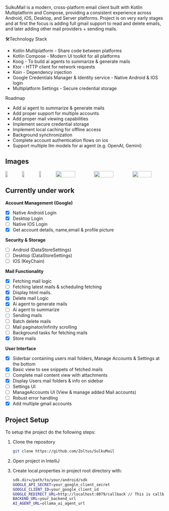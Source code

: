 SulkuMail is a modern, cross-platform email client built with Kotlin Multiplatform and Compose, providing a consistent experience across Android, iOS, Desktop, and Server platforms.
Project is on very early stages and at first the focus is adding full gmail support to read and delete emails, and later adding other mail providers + sending mails.

🛠Technology Stack
- Kotlin Multiplatform - Share code between platforms
- Kotlin Compose - Modern UI toolkit for all platforms
- Koog - To build ai agents to summarize & generate mails 
- Ktor - HTTP client for network requests
- Koin - Dependency injection
- Google Credentials Manager & Identity service - Native Android & IOS login
- Multiplatform Settings - Secure credential storage

Roadmap
- Add ai agent to summarize & generate mails
- Add proper support for multiple accounts
- Add proper mail viewing capabilities
- Implement secure credential storage
- Implement local caching for offline access
- Background synchronization
- Complete account authentication flows on ios
- Support multiple llm models for ai agent (e.g. OpenAI, Gemini)

## Images

<div style="display: flex; gap: 20px;">
   <img src="https://github.com/user-attachments/assets/f86cb548-6dd3-4d24-b117-159e74db3d45" width="20%">
   <img src="https://github.com/user-attachments/assets/a144c132-fc21-4dae-a560-f7ec74bd9347" width="20%">
   <img src="https://github.com/user-attachments/assets/3d0c0951-7963-44fd-a7b0-3e22259236d6" width="20%">
   <img src="https://github.com/user-attachments/assets/caec22b1-4fc6-48ef-a015-a4d9c13ef904" width="61%">
   <img src="https://github.com/user-attachments/assets/89965864-36b9-43c4-a267-e1b5a339e7b5" width="61%">
   <img src="https://github.com/user-attachments/assets/27765233-d84f-419c-ba38-02b0faa42370" width="61%">
</div>

## Currently under work
**Account Management (Google)**
  - [x] Native Android Login
  - [x] Desktop Login
  - [ ] Native IOS Login
  - [x] Get account details, name,email & profile picture

**Security & Storage**
  - [ ] Android (DataStoreSettings)
  - [ ] Desktop (DataStoreSettings)
  - [ ] IOS (KeyChain)

**Mail Functionality**
  - [X] Fetching mail logic
  - [ ] Fetching latest mails & scheduling fetching
  - [X] Display html mails.
  - [X] Delete mail Logic
  - [X] Ai agent to generate mails
  - [ ] Ai agent to summarize
  - [ ] Sending mails
  - [ ] Batch delete mails
  - [ ] Mail paginator/infinity scrolling
  - [ ] Background tasks for fetching mails
  - [X] Store mails

**User Interface**
  - [X] Siderbar containing users mail folders, Manage Accounts & Settings at the bottom
  - [X] Basic view to see snippets of fetched mails
  - [ ] Complete mail content view with attachments
  - [X] Display Users mail folders & info on sidebar
  - [ ] Settings UI
  - [ ] ManageAccounts UI (View & manage added Mail accounts)
- [ ] Robust error handling
- [X] Add multiple gmail accounts

## Project Setup
To setup the project do the following steps:

1. Clone the repository
     ```sh
    git clone https://github.com/Zoltus/SulkuMail
   ```

2. Open project in IntelliJ
3. Create local.properties in project root directory with:
     ```sh
    sdk.dir=/path/to/your/android/sdk
    GOOGLE_API_SECRET=your_google_client_secret
    GOOGLE_CLIENT_ID=your_google_client_id
    GOOGLE_REDIRECT_URL=http://localhost:8079/callback // This is callback url for the jvm, jvm hosts own http server to receive google auth code, no need to change
    BACKEND_URL=your_backend_url
    AI_AGENT_URL=ollama_ai_agent_url
   ```


